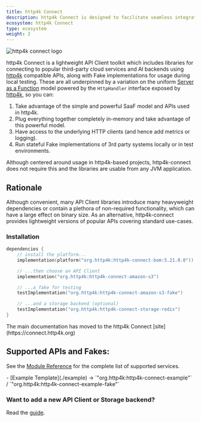 ```yaml
---
title: http4k Connect
description: http4k Connect is designed to facilitate seamless integration with external systems and services from the client viewpoint. It is optimised for zero-reflection, ideal for native and serverless use. It ships with in-memory fakes for testing without Docker and keeps dependencies minimal for small binary sizes.
ecosystem: http4k Connect
type: ecosystem
weight: 2
---
```


<img src="https://connect.http4k.org/img/logo-intro.png" class="blogImageMid" alt="http4k connect logo">

http4k Connect is a lightweight API Client toolkit which includes libraries for connecting to popular third-party cloud
services and AI backends using [http4k](https://http4k.org) compatible APIs, along with Fake implementations for usage
during local
testing. These are all underpinned by a variation on the
uniform [Server as a Function](https://monkey.org/~marius/funsrv.pdf) model powered by the `HttpHandler` interface
exposed by [http4k](https://http4k.org), so you can:

1. Take advantage of the simple and powerful SaaF model and APIs used in http4k.
1. Plug everything together completely in-memory and take advantage of this powerful model.
1. Have access to the underlying HTTP clients (and hence add metrics or logging).
1. Run stateful Fake implementations of 3rd party systems locally or in test environments.

Although centered around usage in http4k-based projects, http4k-connect does not require this and the libraries are
usable from any JVM application.

## Rationale

Although convenient, many API Client libraries introduce many heavyweight dependencies or contain a plethora of
non-required functionality, which can have a large effect on binary size. As an alternative, http4k-connect provides
lightweight versions of popular APIs covering standard use-cases.

### Installation

```kotlin
dependencies {
    // install the platform...
    implementation(platform("org.http4k:http4k-connect-bom:5.21.0.0"))

    // ...then choose an API Client
    implementation("org.http4k:http4k-connect-amazon-s3")

    // ...a fake for testing
    testImplementation("org.http4k:http4k-connect-amazon-s3-fake")

    // ...and a storage backend (optional)
    testImplementation("org.http4k:http4k-connect-storage-redis")
}
```

<div class="github">
The main documentation has moved to the http4k Connect [site](https://connect.http4k.org)
</div>

## Supported APIs and Fakes:

See the [Module Reference](https://connect.http4k.org/ecosystem/http4k/module/) for the complete list of supported services.

<div class="github">
- [Example Template](./example) -> `"org.http4k:http4k-connect-example"` / `"org.http4k:http4k-connect-example-fake"`
</div>

### Want to add a new API Client or Storage backend?

Read the [guide](https://connect.http4k.org/contributing/).
